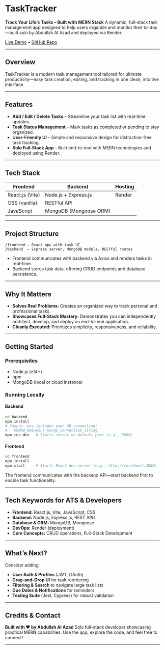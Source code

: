 # TaskTracker

**Track Your Life’s Tasks – Built with MERN Stack**
A dynamic, full-stack task management app designed to help users organize and monitor their to-dos—built solo by Abdullah Al Azad and deployed via Render.

[Live Demo](https://tasktracker12614.onrender.com/) • [GitHub Repo](https://github.com/azad12614/TaskTracker)

---

## Overview

TaskTracker is a modern task management tool tailored for ultimate productivity—easy task creation, editing, and tracking in one clean, intuitive interface.

---

## Features

- **Add / Edit / Delete Tasks** – Streamline your task list with real-time updates.
- **Task Status Management** – Mark tasks as completed or pending to stay organized.
- **User-Friendly UI** – Simple and responsive design for distraction-free task tracking.
- **Solo Full-Stack App** – Built end-to-end with MERN technologies and deployed using Render.

---

## Tech Stack

| Frontend        | Backend                | Hosting |
| --------------- | ---------------------- | ------- |
| React.js (Vite) | Node.js + Express.js   | Render  |
| CSS (vanilla)   | RESTful API            |         |
| JavaScript      | MongoDB (Mongoose ORM) |         |

---

## Project Structure

```
/frontend – React app with task UI
/backend  – Express server, MongoDB models, RESTful routes
```

- Frontend communicates with backend via Axios and renders tasks in real-time.
- Backend stores task data, offering CRUD endpoints and database persistence.

---

## Why It Matters

- **Solves Real Problems:** Creates an organized way to track personal and professional tasks.
- **Showcases Full-Stack Mastery:** Demonstrates you can independently architect, develop, and deploy an end-to-end application.
- **Cleanly Executed:** Prioritizes simplicity, responsiveness, and reliability.

---

## Getting Started

### Prerequisites

- Node.js (v14+)
- npm
- MongoDB (local or cloud instance)

### Running Locally

#### Backend

```bash
cd backend
npm install
# Ensure .env includes your DB connection:
#   MONGO_URI=your_mongo_connection_string
npm run dev   # Starts server on default port (e.g., 5000)
```

#### Frontend

```bash
cd frontend
npm install
npm start     # Starts React dev server (e.g., http://localhost:3000)
```

The frontend communicates with the backend API—start backend first to enable task functionality.

---

## Tech Keywords for ATS & Developers

- **Frontend:** React.js, Vite, JavaScript, CSS
- **Backend:** Node.js, Express.js, REST APIs
- **Database & ORM:** MongoDB, Mongoose
- **DevOps:** Render (deployment)
- **Core Concepts:** CRUD operations, Full-Stack Development

---

## What’s Next?

Consider adding:

- **User Auth & Profiles** (JWT, OAuth)
- **Drag-and-Drop UI** for task reordering
- **Filtering & Search** to navigate large task lists
- **Due Dates & Notifications** for reminders
- **Testing Suite** (Jest, Cypress) for robust validation

---

## Credits & Contact

**Built with ❤️ by Abdullah Al Azad**
Solo full-stack developer showcasing practical MERN capabilities. Use the app, explore the code, and feel free to connect!

---

